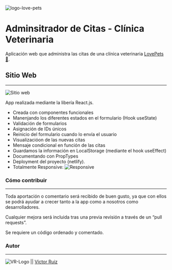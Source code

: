 ![logo-love-pets](https://res.cloudinary.com/dhd9jgrw3/image/upload/v1610451855/LovePets/pets_acdwtw.png)

# Adminsitrador de Citas - Clínica Veterinaria

Aplicación web que administra las citas de una clínica veterinaria [LovePets 🧡](https://ecstatic-jennings-eb4ec2.netlify.app).

## Sitio Web
---
![Sitio web](https://res.cloudinary.com/dhd9jgrw3/image/upload/v1610628299/LovePets/screencapture-ecstatic-jennings-eb4ec2-netlify-app-2021-01-14-13_39_24_t5nlyc.png)

App realizada mediante la libería React.js.

- Creada con componentes funcionales
- Manenjando los diferentes estados en el formulario (Hook useState)
- Validación de formularios
- Asignación de IDs únicos
- Reinicio del formulario cuando lo envía el usuario
- Visualizacióon de las nuevas citas
- Mensaje condicional en función de las citas
- Guardamos la información en LocalStorage (mediante el hook useEffect)
- Documentando con PropTypes
- Deployment del proyecto (netlify).
- Totalmente Responsive:
![Responsive](https://res.cloudinary.com/dhd9jgrw3/image/upload/v1610628350/LovePets/iphone_1_hcdyn7.png)


### Cómo contribuir
---
Toda aportación o comentario será recibido de buen gusto, ya que con ellos se podrá ayudar a crecer tanto a la app como a nosotros como desarrolladores.

Cualquier mejora será incluida tras una previa revisión a través de un “pull requests”.

Se requiere un código ordenado y comentado.


### Autor
---

![VR-Logo](https://res.cloudinary.com/dhd9jgrw3/image/upload/v1610528741/Logos%20VR/logo-vr_cmhmpa.jpg) || [Víctor Ruiz](https://www.linkedin.com/in/victormmorales/)

